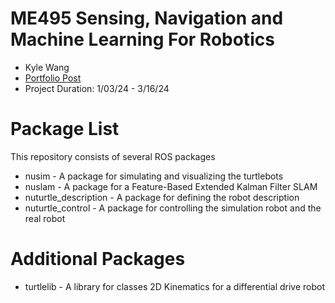 # ME495 Sensing, Navigation and Machine Learning For Robotics
* Kyle Wang
* [Portfolio Post](https://kylew239.github.io/in_progress/slam/)
* Project Duration: 1/03/24 - 3/16/24


# Package List
This repository consists of several ROS packages
- nusim - A package for simulating and visualizing the turtlebots
- nuslam - A package for a Feature-Based Extended Kalman Filter SLAM
- nuturtle_description - A package for defining the robot description
- nuturtle_control - A package for controlling the simulation robot and the real robot

# Additional Packages
- turtlelib - A library for classes 2D Kinematics for a differential drive robot
